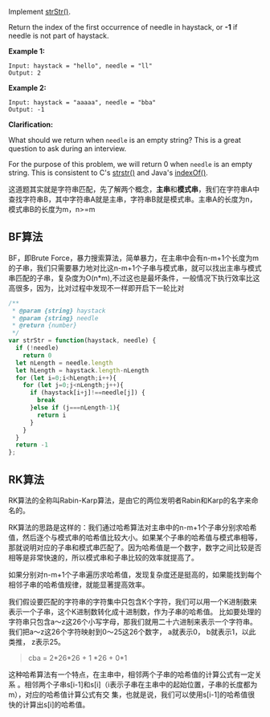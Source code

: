 Implement [strStr()](http://www.cplusplus.com/reference/cstring/strstr/).

Return the index of the first occurrence of needle in haystack, or **-1** if needle is not part of haystack.

**Example 1:**

```
Input: haystack = "hello", needle = "ll"
Output: 2
```

**Example 2:**

```
Input: haystack = "aaaaa", needle = "bba"
Output: -1
```

**Clarification:**

What should we return when `needle` is an empty string? This is a great question to ask during an interview.

For the purpose of this problem, we will return 0 when `needle` is an empty string. This is consistent to C's [strstr()](http://www.cplusplus.com/reference/cstring/strstr/) and Java's [indexOf()](https://docs.oracle.com/javase/7/docs/api/java/lang/String.html#indexOf(java.lang.String)).

这道题其实就是字符串匹配，先了解两个概念，**主串**和**模式串**，我们在字符串A中查找字符串B，其中字符串A就是主串，字符串B就是模式串。主串A的长度为n，模式串B的长度为m，n>=m

## BF算法

BF，即Brute Force，暴力搜索算法，简单暴力，在主串中会有n-m+1个长度为m的子串，我们只需要暴力地对比这n-m+1个子串与模式串，就可以找出主串与模式串匹配的子串，复杂度为O(n*m),不过这也是最坏条件，一般情况下执行效率比这高很多，因为，比对过程中发现不一样即开启下一轮比对

```js
/**
 * @param {string} haystack
 * @param {string} needle
 * @return {number}
 */
var strStr = function(haystack, needle) {
  if (!needle)
    return 0
  let nLength = needle.length
  let hLength = haystack.length-nLength
  for (let i=0;i<hLength;i++){
    for (let j=0;j<nLength;j++){
      if (haystack[i+j]!==needle[j]) {
        break
      }else if (j===nLength-1){
        return i
      }
    }
  }
  return -1
};
```

## RK算法

RK算法的全称叫Rabin-Karp算法，是由它的两位发明者Rabin和Karp的名字来命名的。

RK算法的思路是这样的：我们通过哈希算法对主串中的n-m+1个子串分别求哈希值，然后逐个与模式串的哈希值比较大小。如果某个子串的哈希值与模式串相等，那就说明对应的子串和模式串匹配了。因为哈希值是一个数字，数字之间比较是否相等是非常快速的，所以模式串和子串比较的效率就提高了。 

如果分别对n-m+1个子串遍历求哈希值，发现复杂度还是挺高的，如果能找到每个相邻子串的哈希值规律，就能显著提高效率。

我们假设要匹配的字符串的字符集中只包含K个字符，我们可以用一个K进制数来表示一个子串，这个K进制数转化成十进制数，作为子串的哈希值。 比如要处理的字符串只包含a～z这26个小写字母，那我们就用二十六进制来表示一个字符串。我们把a～z这26个字符映射到0～25这26个数字， a就表示0， b就表示1，以此类推， z表示25。 

> cba = 2\*26\*26 + 1 \*26 + 0\*1

这种哈希算法有一个特点，在主串中，相邻两个子串的哈希值的计算公式有一定关系 。相邻两个子串s[i-1]和s[i]（i表示子串在主串中的起始位置，子串的长度都为m），对应的哈希值计算公式有交
集，也就是说，我们可以使用s[i-1]的哈希值很快的计算出s[i]的哈希值。 

